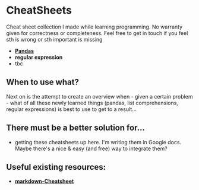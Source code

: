 # CheatSheets
Cheat sheet collection I made while learning programming. No warranty given for correctness or completeness. Feel free to get in touch if you feel sth is wrong or sth important is missing

* [**Pandas**](https://docs.google.com/document/d/132xwnKOXgwkpGglbY8J44CCp0QHsaqNkAG9RTGDMQsA/pub)
* **regular expression**
* tbc

## When to use what?
Next on is the attempt to create an overview when - given a certain problem - what of all these newly learned things (pandas, list comprehensions, regular expressions) is best to use to get to a result...

## There must be a better solution for...
- getting these cheatsheets up here. I'm writing them in Google docs. Maybe there's a nice & easy (and free) way to integrate them?

## Useful existing resources:
* [**markdown-Cheatsheet**](https://github.com/adam-p/markdown-here/wiki/Markdown-Cheatsheet)
